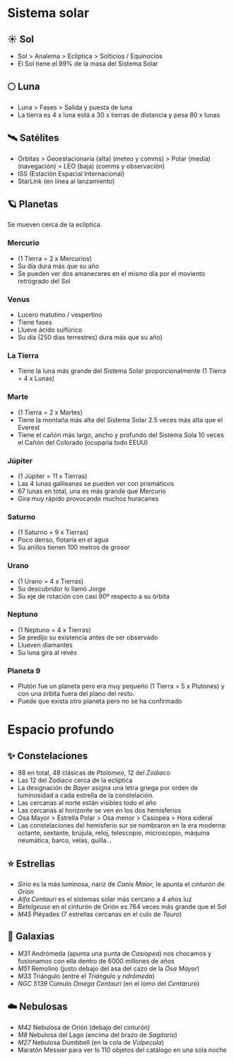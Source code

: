 # Sistema solar
## ☀️ Sol
- Sol > Analema > Eclíptica > Solticios / Equinocios
- El Sol tiene el 99% de la masa del Sistema Solar

## 🌕 Luna
- Luna > Fases > Salida y puesta de luna
- La tierra es 4 x luna está a 30 x tierras de distancia y pesa 80 x lunas

## 🛰️ Satélites
- Órbitas > Geoestacionaria (alta) (meteo y comms) > Polar (media) (navegación) > LEO (baja) (comms y observación)
- ISS (Estación Espacial Internacional)
- StarLink (en línea al lanzamiento)

## 🪐 Planetas
Se mueven cerca de la eclíptica.
### Mercurio
- (1 Tierra = 2 x Mercurios)
- Su día dura más que su año
- Se pueden ver dos amaneceres en el mismo día por el moviento retrógrado del Sol
### Venus
- Lucero matutino / vespertino
- Tiene fases
- Llueve ácido sulfúrico
- Su día (250 días terrestres) dura más que su año)
### La Tierra
- Tiene la luna más grande del Sistema Solar proporcionalmente (1 Tierra = 4 x Lunas)
### Marte
- (1 Tierra = 2 x Martes)
- Tiene la montaña más alta del Sistema Solar 2.5 veces más alta que el Everest
- Tiene el cañón más largo, ancho y profundo del Sistema Sola 10 veces el Cañón del Colorado (ocuparía todo EEUU)
### Júpiter
- (1 Júpiter = 11 x Tierras)
- Las 4 lunas galileanas se pueden ver con prismáticos
- 67 lunas en total, una es más grande que Mercurio
- Gira muy rápido provocando muchos huracanes
### Saturno
- (1 Saturno = 9 x Tierras)
- Poco denso, flotaría en el agua 
- Su anillos tienen 100 metros de grosor
### Urano
- (1 Urano = 4 x Tierras)
- Su descubridor lo llamó Jorge
- Su eje de rotación con casi 90º respecto a su órbita
### Neptuno
- (1 Neptuno = 4 x Tierras)
- Se predijo su existencia antes de ser observado
- Llueven diamantes
- Su luna gira al revés
### Planeta 9
- Plutón fue un planeta pero era muy pequeño (1 Tierra = 5 x Plutones) y con una órbita fuera del plano del resto.
- Puede que exista otro planeta pero no se ha confirmado

# Espacio profundo 
## ✨ Constelaciones
- 88 en total, 48 clásicas de *Ptolomeo*, 12 del *Zodiaco*
- Las 12 del Zodiaco cerca de la eclíptica
- La designación de *Bayer* asigna una letra griega por orden de luminosidad a cada estrella de la constelación.
- Las cercanas al norte están visibles todo el año
- Las cercanas al horizonte se ven en los dos hemisferios
- Osa Mayor > Estrella Polar > Osa menor > Casiopea > Hora sideral
- Las constelaciones del hemisferio sur se nombraron en la era moderna: octante, sextante, brújula, reloj, telescopio, microscopio, máquina neumática, barco, velas, quilla...

## ⭐ Estrellas
- *Sirio* es la más luminosa, naríz de *Canis Maior*, le apunta el cinturón de *Orión*
- *Alfa Centauri* es el sistemas solar más cercano a 4 años luz
- *Betelgeuse* en el cinturón de Orión es 764 veces más grande que el Sol
- *M45* Pléyades (7 estrellas cercanas en el culo de *Tauro*)

## 🌌 Galaxias
- *M31* Andrómeda (apunta una punta de *Casiopea*) nos chocamos y fusionamos con ella dentro de 6000 millones de años
- *M51* Remolino (justo debajo del asa del cazo de la *Osa Mayor*)
- *M33* Triángulo (entre el *Triángulo* y *ndrómeda*)
- *NGC 5139* Cúmulo *Omega Centauri* (en el lomo del *Centaruro*)

## ☁️ Nebulosas
- *M42* Nebulosa de Orión (debajo del cinturón)
- *M8* Nebulosa del Lago (encima del brazo de *Sagitario*)
- *M27* Nebulosa Dumbbell (en la cola de *Vulpecula*)
- Maratón Messier para ver lo 110 objetos del catálogo en una sola noche

